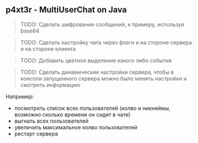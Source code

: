 ## p4xt3r - MultiUserChat on Java

> TODO: Сделать шифрование сообщений, к примеру, используя base64

> TODO: Сделать настройку чата через флаги и на стороне сервера и на стороне клиента

> TODO: Добавить цветное выделение какого либо события

> TODO: Сделать динамические настройки сервера, чтобы в консоли запущенного сервера можно было менять настройки и смотреть информацию 

Например:
- посмотреть список всех пользователей (колво и никнеймы, возможно сколько времени он сидит в чате)
- выгнать всех пользователей
- увеличить максимальное колво пользователей
- рестарт сервера